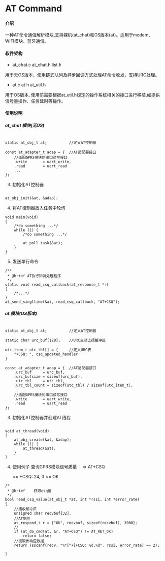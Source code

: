 # AT Command

#### 介绍
一种AT命令通信解析模块,支持裸机(at_chat)和OS版本(at)。适用于modem、WIFI模块、蓝牙通信。

#### 软件架构

- at_chat.c at_chat.h list.h

用于无OS版本，使用链式队列及异步回调方式处理AT命令收发，支持URC处理。
- at.c at.h at_util.h 

用于OS版本, 使用前需要根据at_util.h规定的操作系统相关的接口进行移植,如提供信号量操作、任务延时等操作。
#### 使用说明

##### at_chat 模块(无OS)


```

static at_obj_t at;          //定义AT控制器

const at_adapter_t adap = {  //AT适配器接口
	//适配GPRS模块的串口读写接口
	.write       = uart_write,
	.read        = uart_read
	...
};

```


3.  初始化AT控制器

```

at_obj_init(&at, &adap);

```


4.  将AT控制器放入任务中轮询

```
void main(void)
{
    /*do something ...*/
    while (1) {
        /*do something ...*/
        
        at_poll_task(&at);
    }
}

```


5.  发送单行命令


```
/**
 * @brief AT执行回调处理程序
 */
static void read_csq_callback(at_response_t *r)
{
	/*...*/
}
at_send_singlline(&at, read_csq_callback, "AT+CSQ");
```

##### at 模块(OS版本)


```

static at_obj_t at;          //定义AT控制器

static char urc_buf[128];    //URC主动上报缓冲区

utc_item_t utc_tbl[] = {     //定义URC表
	"+CSQ: ", csq_updated_handler
}

const at_adapter_t adap = {  //AT适配器接口
	.urc_buf     = urc_buf,
	.urc_bufsize = sizeof(urc_buf),
	.utc_tbl     = utc_tbl,
	.urc_tbl_count = sizeof(utc_tbl) / sizeof(utc_item_t),	
	
	//适配GPRS模块的串口读写接口
	.write       = uart_write,
	.read        = uart_read
};

```

3.  初始化AT控制器并创建AT线程

```

void at_thread(void)
{
	at_obj_create(&at, &adap);
    while (1) {        
        at_thread(&at);
    }
}

```


4.  使用例子
查询GPRS模块信号质量：
	=> AT+CSQ
	
	<= +CSQ: 24, 0
	<= OK
	
```
/* 
 * @brief    获取csq值
 */ 
bool read_csq_value(at_obj_t *at, int *rssi, int *error_rate)
{
	//接收缓冲区
	unsigned char recvbuf[32];
	//AT响应
	at_respond_t r = {"OK", recvbuf, sizeof(recvbuf), 3000};
	//
	if (at_do_cmd(at, &r, "AT+CSQ") != AT_RET_OK)
		return false;
	//提取出响应数据
	return (sscanf(recv, "%*[^+]+CSQ: %d,%d", rssi, error_rate) == 2);

}


```

